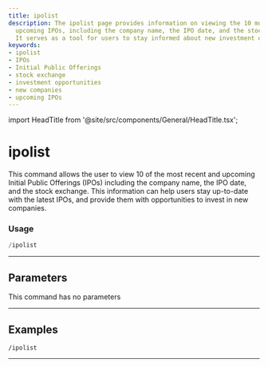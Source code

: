 ```yaml
---
title: ipolist
description: The ipolist page provides information on viewing the 10 most recent and
  upcoming IPOs, including the company name, the IPO date, and the stock exchange.
  It serves as a tool for users to stay informed about new investment opportunities.
keywords:
- ipolist
- IPOs
- Initial Public Offerings
- stock exchange
- investment opportunities
- new companies
- upcoming IPOs
---
```


import HeadTitle from '@site/src/components/General/HeadTitle.tsx';

<HeadTitle title="ipolist - Discovery - Telegram - Reference | OpenBB Bot Docs" />

# ipolist

This command allows the user to view 10 of the most recent and upcoming Initial Public Offerings (IPOs) including the company name, the IPO date, and the stock exchange. This information can help users stay up-to-date with the latest IPOs, and provide them with opportunities to invest in new companies.

### Usage

```python wordwrap
/ipolist
```

---

## Parameters

This command has no parameters



---

## Examples

```
/ipolist
```

---
